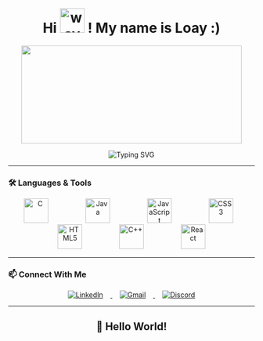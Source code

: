 <h1 align="center">
  Hi   <img src="https://media.giphy.com/media/hvRJCLFzcasrR4ia7z/giphy.gif" width="50" alt="wave"/>  ! My name is Loay :)
</h1>

<p align="center">
  <img src="https://github-readme-stats.vercel.app/api/top-langs/?username=6a2blackout&layout=compact&langs_count=10&theme=radical" width="450" height="200"/>
</p>

<p align="center">
  <img src="https://readme-typing-svg.demolab.com?font=Fira+Code&size=30&pause=1000&color=00FF00&width=600&lines=Welcome+to+my+GitHub+Profile!;Let's+build+cool+stuff+together!" alt="Typing SVG" />
</p>

---

### 🛠️ Languages & Tools

<p align="center">
  <img src="https://cdn.jsdelivr.net/gh/devicons/devicon/icons/c/c-original.svg" width="50" alt="C" style="margin: 0 30px;"/>
  &nbsp;&nbsp;
  <img src="https://cdn.jsdelivr.net/gh/devicons/devicon/icons/java/java-original.svg" width="50" alt="Java" style="margin: 0 30px;"/>
  &nbsp;&nbsp;
  <img src="https://cdn.jsdelivr.net/gh/devicons/devicon/icons/javascript/javascript-original.svg" width="50" alt="JavaScript" style="margin: 0 30px;"/>
  &nbsp;&nbsp;
  <img src="https://cdn.jsdelivr.net/gh/devicons/devicon/icons/css3/css3-original.svg" width="50" alt="CSS3" style="margin: 0 30px;"/>
  &nbsp;&nbsp;
  <img src="https://cdn.jsdelivr.net/gh/devicons/devicon/icons/html5/html5-original.svg" width="50" alt="HTML5" style="margin: 0 30px;"/>
  &nbsp;&nbsp;
  <img src="https://cdn.jsdelivr.net/gh/devicons/devicon/icons/cplusplus/cplusplus-original.svg" width="50" alt="C++" style="margin: 0 30px;"/>
  &nbsp;&nbsp;
  <img src="https://cdn.jsdelivr.net/gh/devicons/devicon/icons/react/react-original.svg" width="50" alt="React" style="margin: 0 30px;"/>
</p>

---

### 📫 Connect With Me

<p align="center">
  <a href="https://www.linkedin.com/in/loay-saifan-m23" target="_blank">
    <img src="https://img.shields.io/badge/LinkedIn-blue?logo=linkedin&style=for-the-badge&height=50" alt="LinkedIn" style="margin: 0 15px;"/>
  </a>
  <a href="mailto:loaysaifan@gmail.com">
    <img src="https://img.shields.io/badge/Gmail-red?logo=gmail&style=for-the-badge&height=50" alt="Gmail" style="margin: 0 15px;"/>
  </a>
  <a href="https://discordapp.com/users/426305516042715137" target="_blank">
    <img src="https://img.shields.io/badge/Discord-blue?logo=discord&style=for-the-badge&height=50" alt="Discord" style="margin: 0 15px;"/>
  </a>
</p>


---

<h2 align="center">👋 Hello World!</h2>
